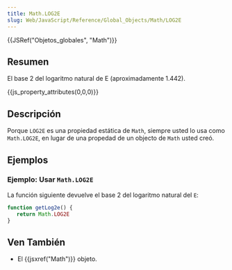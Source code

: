 ```yaml
---
title: Math.LOG2E
slug: Web/JavaScript/Reference/Global_Objects/Math/LOG2E
---
```


{{JSRef("Objetos_globales", "Math")}}

## Resumen

El base 2 del logaritmo natural de E (aproximadamente 1.442).

{{js_property_attributes(0,0,0)}}

## Descripción

Porque `LOG2E` es una propiedad estática de `Math`, siempre usted lo usa como `Math.LOG2E`, en lugar de una propedad de un objecto de `Math` usted creó.

## Ejemplos

### Ejemplo: Usar `Math.LOG2E`

La función siguiente devuelve el base 2 del logaritmo natural del `E`:

```js
function getLog2e() {
   return Math.LOG2E
}
```

## Ven También

- El {{jsxref("Math")}} objeto.
